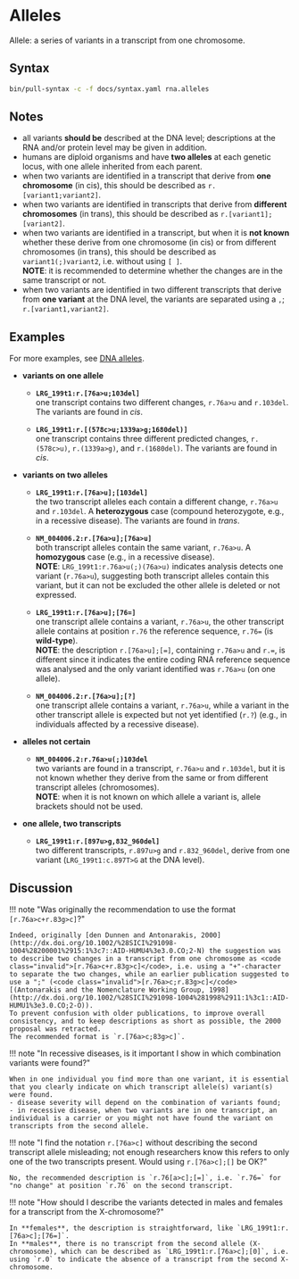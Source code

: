 # Alleles

<!-- ## Definition -->

Allele: a series of variants in a transcript from one chromosome.

## Syntax

```sh exec="true"
bin/pull-syntax -c -f docs/syntax.yaml rna.alleles
```

## Notes

- all variants **should be** described at the DNA level; descriptions at the RNA and/or protein level may be given in addition.
- humans are diploid organisms and have **two alleles** at each genetic locus, with one allele inherited from each parent.
- when two variants are identified in a transcript that derive from **one chromosome** (in cis), this should be described as `r.[variant1`<code class="spot1">;</code>`variant2]`.
- when two variants are identified in transcripts that derive from **different chromosomes** (in trans), this should be described as `r.[variant1]`<code class="spot1">;</code>`[variant2]`.
- when two variants are identified in a transcript, but when it is **not known** whether these derive from one chromosome (in cis) or from different chromosomes (in trans), this should be described as `variant1`<code class="spot1">(;)</code>`variant2`, i.e. without using `[ ]`.<br>
  **NOTE**: it is recommended to determine whether the changes are in the same transcript or not.
- when two variants are identified in two different transcripts that derive from **one variant** at the DNA level, the variants are separated using a `,`; `r.[variant1`<code class="spot1">,</code>`variant2]`.

## Examples

For more examples, see [DNA alleles](../DNA/alleles.md).

- **variants on one allele**
    - **`LRG_199t1:r.[76a>u;103del]`**<br>
      one transcript contains two different changes, `r.76a>u` and `r.103del`.
      The variants are found in _cis_.

    - **`LRG_199t1:r.[(578c>u;1339a>g;1680del)]`**<br>
      one transcript contains three different predicted changes, `r.(578c>u)`, `r.(1339a>g)`, and `r.(1680del)`.
      The variants are found in _cis_.

- **variants on two alleles**
    - **`LRG_199t1:r.[76a>u];[103del]`**<br>
      the two transcript alleles each contain a different change, `r.76a>u` and `r.103del`.
      A **heterozygous** case (compound heterozygote, e.g., in a recessive disease).
      The variants are found in _trans_.

    - **`NM_004006.2:r.[76a>u];[76a>u]`**<br>
      both transcript alleles contain the same variant, `r.76a>u`.
      A **homozygous** case (e.g., in a recessive disease).<br>
      **NOTE**: `LRG_199t1:r.76a>u(;)(76a>u)` indicates analysis detects one variant (`r.76a>u`), suggesting both transcript alleles contain this variant, but it can not be excluded the other allele is deleted or not expressed.

    - **`LRG_199t1:r.[76a>u];[76=]`**<br>
      one transcript allele contains a variant, `r.76a>u`, the other transcript allele contains at position `r.76` the reference sequence, `r.76=` (is **wild-type**).<br>
      **NOTE**: the description `r.[76a>u];[=]`, containing `r.76a>u` and `r.=`, is different since it indicates the entire coding RNA reference sequence was analysed and the only variant identified was `r.76a>u` (on one allele).

    - **`NM_004006.2:r.[76a>u];[?]`**<br>
      one transcript allele contains a variant, `r.76a>u`, while a variant in the other transcript allele is expected but not yet identified (`r.?`) (e.g., in individuals affected by a recessive disease).

- **alleles not certain**
    - **`NM_004006.2:r.76a>u(;)103del`**<br>
      two variants are found in a transcript, `r.76a>u` and `r.103del`, but it is not known whether they derive from the same or from different transcript alleles (chromosomes).<br>
      **NOTE**: when it is not known on which allele a variant is, allele brackets should not be used.

- **one allele, two transcripts**
    - **`LRG_199t1:r.[897u>g,832_960del]`**<br>
      two different transcripts, `r.897u>g` and `r.832_960del`, derive from one variant (`LRG_199t1:c.897T>G` at the DNA level).

## Discussion

!!! note "Was originally the recommendation to use the format <code class="invalid">[r.76a>c+r.83g>c]</code>?"

    Indeed, originally [den Dunnen and Antonarakis, 2000](http://dx.doi.org/10.1002/%28SICI%291098-1004%28200001%2915:1%3c7::AID-HUMU4%3e3.0.CO;2-N) the suggestion was to describe two changes in a transcript from one chromosome as <code class="invalid">[r.76a>c+r.83g>c]</code>, i.e. using a "+"-character to separate the two changes, while an earlier publication suggested to use a ";" (<code class="invalid">[r.76a>c;r.83g>c]</code> [(Antonarakis and the Nomenclature Working Group, 1998](http://dx.doi.org/10.1002/%28SICI%291098-1004%281998%2911:1%3c1::AID-HUMU1%3e3.0.CO;2-O)).
    To prevent confusion with older publications, to improve overall consistency, and to keep descriptions as short as possible, the 2000 proposal was retracted.
    The recommended format is `r.[76a>c;83g>c]`.

!!! note "In recessive diseases, is it important I show in which combination variants were found?"

    When in one individual you find more than one variant, it is essential that you clearly indicate on which transcript allele(s) variant(s) were found.
    - disease severity will depend on the combination of variants found;
    - in recessive disease, when two variants are in one transcript, an individual is a carrier or you might not have found the variant on transcripts from the second allele.

!!! note "I find the notation `r.[76a>c]` without describing the second transcript allele misleading; not enough researchers know this refers to only one of the two transcripts present. Would using <code class="invalid">r.[76a>c];[]</code> be OK?"

    No, the recommended description is `r.76[a>c];[=]`, i.e. `r.76=` for "no change" at position `r.76` on the second transcript.

!!! note "How should I describe the variants detected in males and females for a transcript from the X-chromosome?"

    In **females**, the description is straightforward, like `LRG_199t1:r.[76a>c];[76=]`.
    In **males**, there is no transcript from the second allele (X-chromosome), which can be described as `LRG_199t1:r.[76a>c];[0]`, i.e. using `r.0` to indicate the absence of a transcript from the second X-chromosome.
